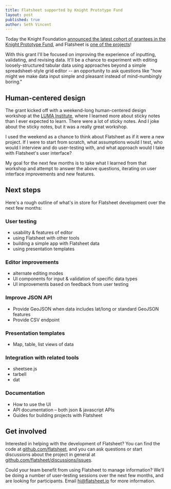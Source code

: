 ```yaml
---
title: Flatsheet supported by Knight Prototype Fund
layout: post
published: true
author: Seth Vincent
---
```


Today the Knight Foundation [announced the latest cohort of grantees in the Knight Prototype Fund](http://www.knightfoundation.org/blogs/knightblog/2015/2/10/knight-prototype-fund-supports-10-new-data-storytelling-projects/), and Flatsheet is [one of the projects](http://www.knightfoundation.org/grants/201450224/)!

With this grant I'll be focused on improving the experience of inputting, validating, and revising data. It'll be a chance to experiment with editing loosely-structured tabular data using approaches beyond a simple spreadsheet-style grid editor -- an opportunity to ask questions like "how might we make data input simple and pleasant instead of mind-numbingly boring."

## Human-centered design

The grant kicked off with a weekend-long human-centered design workshop at the [LUMA Institute](http://www.luma-institute.com/), where I learned more about sticky notes than I ever expected to learn. There were a lot of sticky notes. And I joke about the sticky notes, but it was a really great workshop. 

I used the weekend as a chance to think about Flatsheet as if it were a new project. If I were to start from scratch, what assumptions would I test, who would I interview and do user-testing with, and what approach would I take with Flatsheet's user interface?

My goal for the next few months is to take what I learned from that workshop and attempt to answer the above questions, iterating on user interface improvements and new features.

## Next steps

Here's a rough outline of what's in store for Flatsheet development over the next few months:

### User testing
- usability & features of editor
- using Flatsheet with other tools
- building a simple app with Flatsheet data
- using presentation templates

### Editor improvements
- alternate editing modes
- UI components for input & validation of specific data types
- UI improvements based on feedback from user testing

### Improve JSON API
- Provide GeoJSON when data includes lat/long or standard GeoJSON features
- Provide CSV endpoint

### Presentation templates
- Map, table, list views of data

### Integration with related tools
- sheetsee.js
- tarbell
- dat

### Documentation
 - How to use the UI
 - API documentation – both json & javascript APIs
 - Guides for building projects with Flatsheet


## Get involved

Interested in helping with the development of Flatsheet? You can find the code at [github.com/flatsheet](http://github.com/flatsheet), and you can ask questions or start discussions about the project in general at [github.com/flatsheet/discussions/issues](http://github.com/flatsheet/discussions/issues).

Could your team benefit from using Flatsheet to manage information? We'll be doing a number of user-testing sessions over the next few months, and are looking for participants. Email hi@flatsheet.io for more information.